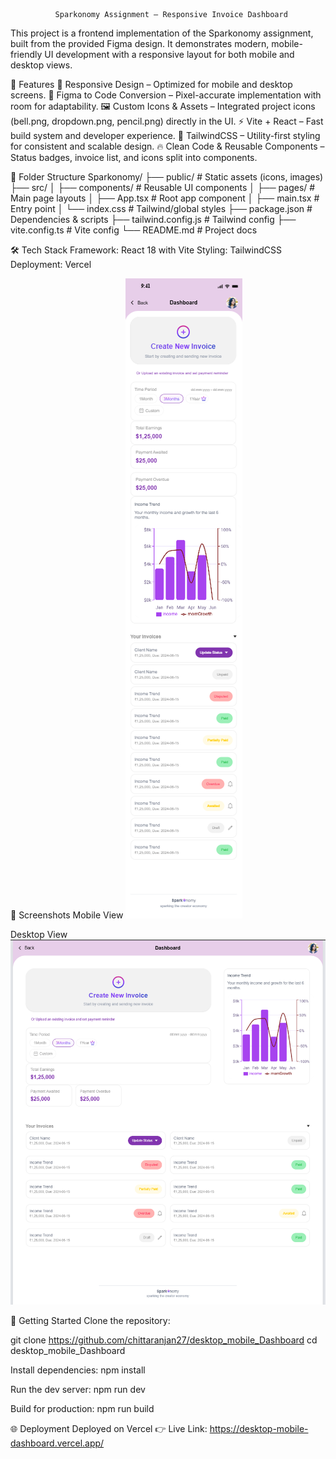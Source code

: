               Sparkonomy Assignment – Responsive Invoice Dashboard

This project is a frontend implementation of the Sparkonomy assignment, built from the provided Figma design.
It demonstrates modern, mobile-friendly UI development with a responsive layout for both mobile and desktop views.

🚀 Features
📱 Responsive Design – Optimized for mobile and desktop screens.
🎨 Figma to Code Conversion – Pixel-accurate implementation with room for adaptability.
🖼️ Custom Icons & Assets – Integrated project icons (bell.png, dropdown.png, pencil.png) directly in the UI.
⚡ Vite + React – Fast build system and developer experience.
💅 TailwindCSS – Utility-first styling for consistent and scalable design.
🔥 Clean Code & Reusable Components – Status badges, invoice list, and icons split into components.

📂 Folder Structure
Sparkonomy/
├── public/             # Static assets (icons, images)
├── src/
│   ├── components/     # Reusable UI components
│   ├── pages/          # Main page layouts
│   ├── App.tsx         # Root app component
│   ├── main.tsx        # Entry point
│   └── index.css       # Tailwind/global styles
├── package.json        # Dependencies & scripts
├── tailwind.config.js  # Tailwind config
├── vite.config.ts      # Vite config
└── README.md           # Project docs

🛠️ Tech Stack
Framework: React 18
 with Vite
Styling: TailwindCSS
Deployment: Vercel

📸 Screenshots
Mobile View
![alt text](<Screenshot 2025-09-16 011308.png>)

Desktop View
![alt text](<Screenshot 2025-09-16 011337.png>)

🚦 Getting Started
Clone the repository:

git clone https://github.com/chittaranjan27/desktop_mobile_Dashboard
cd desktop_mobile_Dashboard

Install dependencies:
npm install

Run the dev server:
npm run dev

Build for production:
npm run build

🌐 Deployment
Deployed on Vercel 👉 Live Link: https://desktop-mobile-dashboard.vercel.app/
